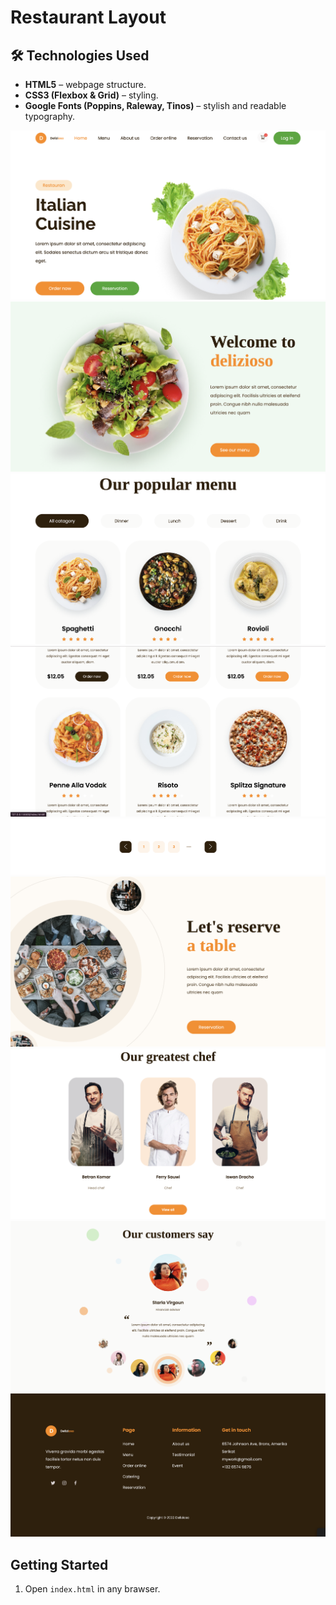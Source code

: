 # Restaurant Layout


## 🛠️ Technologies Used  

- **HTML5** – webpage structure.  
- **CSS3 (Flexbox & Grid)** – styling.  
- **Google Fonts (Poppins, Raleway, Tinos)** – stylish and readable typography.  

![screen 1](./assets/images/screenshots/01.png "01")
![screen 2](./assets/images/screenshots/02.png "02")
![screen 3](./assets/images/screenshots/03.png "03")
![screen 4](./assets/images/screenshots/04.png "04")
![screen 5](./assets/images/screenshots/05.png "05")
![screen 6](./assets/images/screenshots/06.png "06")
![screen 6](./assets/images/screenshots/07.png "07")
![screen 6](./assets/images/screenshots/08.png "08")
![screen 6](./assets/images/screenshots/09.png "09")

## Getting Started
1. Open `index.html` in any brawser.